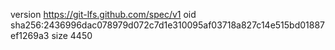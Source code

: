version https://git-lfs.github.com/spec/v1
oid sha256:2436996dac078979d072c7d1e310095af03718a827c14e515bd01887ef1269a3
size 4450
